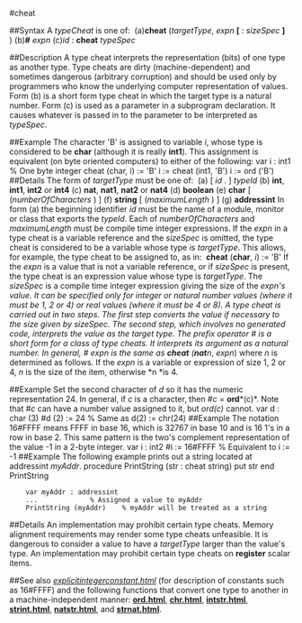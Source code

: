 
#cheat

##Syntax
A *typeCheat* is one of:
 (a)**cheat** (*targetType*, *expn* **[** : *sizeSpec* **]** ) (b)**#** *expn* (c)*id* : **cheat** *typeSpec*

##Description
A type cheat interprets the representation (bits) of one type as another type. Type cheats are dirty (machine-dependent) and sometimes dangerous (arbitrary corruption) and should be used only by programmers who know the underlying computer representation of values. 
Form (b) is a short form type cheat in which the target type is a natural number.
Form (c) is used as a parameter in a subprogram declaration. It causes whatever is passed in to the parameter to be interpreted as *typeSpec*. 

##Example
The character 'B' is assigned to variable *i*, whose type is considered to be **char** (although it is really **int1**).
This assignment is equivalent (on byte oriented computers) to either of the following:
        var i : int1        % One byte integer
        cheat (char, i) := 'B'        i := cheat (int1, 'B')
        i := ord ('B')
##Details
The form of *targetType* must be one of:
 (a) [ *id* . ] *typeId* (b) **int**, **int1**, **int2** or **int4** (c) **nat**, **nat1**, **nat2** or **nat4** (d) **boolean** (e) **char** [ (*numberOfCharacters* ) ] (f) **string** [ (*maximumLength* ) ] (g) **addressint**
In form (a) the beginning identifier *id* must be the name of a module, monitor or class that exports the *typeId*. Each of *numberOfCharacters* and *maximumLength* must be compile time integer expressions.
If the *expn* in a type cheat is a variable reference and the *sizeSpec* is omitted, the type cheat is considered to be a variable whose type is *targetType*. This allows, for example, the type cheat to be assigned to, as in:
 **cheat** (**char**, *i*) := 'B'
If the *expn* is a value that is not a variable reference, or if *sizeSpec* is present, the type cheat is an expression value whose type is *targetType*.
The *sizeSpec* is a compile time integer expression giving the size of the *expn'*s value. It can be specified only for integer or natural number values (where it must be 1, 2 or 4) or real values (where it must be 4 or 8).
A type cheat is carried out in two steps. The first step converts the value if necessary to the size given by *sizeSpec*. The second step, which involves no generated code, interprets the value as the target type.
The prefix operator # is a short form for a class of type cheats. It interprets its argument as a natural number. In general, # *expn* is the same as **cheat** (**nat***n*, *expn*) where *n* is determined as follows. If the *expn* is a variable or expression of size 1, 2 or 4, *n* is the size of the item, otherwise *n *is 4.

##Example
Set the second character of *d* so it has the numeric representation 24. In general, if *c* is a character, then #*c* = **ord***(c)*. Note that #*c* can have a number value assigned to it, but *ord(c)* cannot.
        var d : char (3)
        #d (2) := 24        % Same as d(2) := chr(24)
##Example
The notation 16#FFFF means FFFF in base 16, which is 32767 in base 10 and is 16 1's in a row in base 2. This same pattern is the two's complement representation of the value -1 in a 2-byte integer.
        var i : int2
        #i := 16#FFFF       % Equivalent to i := -1
##Example
The following example prints out a string located at addressint *myAddr*.
        procedure PrintString (str : cheat string)
            put str
        end PrintString 
        
        var myAddr : addressint
        ...             % Assigned a value to myAddr
        PrintString (myAddr)    % myAddr will be treated as a string
##Details
An implementation may prohibit certain type cheats. Memory alignment requirements may render some type cheats unfeasible. It is dangerous to consider a value to have a *targetType* larger than the value's type. An implementation may prohibit certain type cheats on **register** scalar items.

##See also
*[explicitintegerconstant.html](explicitIntegerConstant)* (for description of constants such as 16#FFFF) and the following functions that convert one type to another in a machine-independent manner: **[ord.html](ord)**, **[chr.html](chr)**, **[intstr.html](intstr)**, **[strint.html](strint)**, **[natstr.html](natstr)**, and **[strnat.html](strnat)**.
